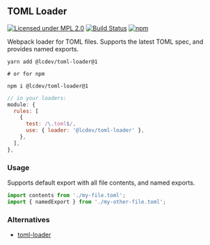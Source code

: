 ## TOML Loader
[![Licensed under MPL 2.0](https://img.shields.io/badge/license-MPL_2.0-green.svg)](https://www.mozilla.org/en-US/MPL/2.0/)
[![Build Status](https://github.com/launchcodedev/toml-loader/workflows/CI/badge.svg)](https://github.com/launchcodedev/toml-loader/actions)
[![npm](https://img.shields.io/npm/v/@lcdev/toml-loader.svg)](https://www.npmjs.com/package/@lcdev/toml-loader)

Webpack loader for TOML files. Supports the latest TOML spec, and provides named exports.

```
yarn add @lcdev/toml-loader@1

# or for npm

npm i @lcdev/toml-loader@1
```

```javascript
// in your loaders:
module: {
  rules: [
    {
      test: /\.toml$/,
      use: { loader: '@lcdev/toml-loader' },
    },
  ],
},
```

### Usage
Supports default export with all file contents, and named exports.

```typescript
import contents from './my-file.toml';
import { namedExport } from './my-other-file.toml';
```

### Alternatives
- [toml-loader](https://www.npmjs.com/package/toml-loader)
